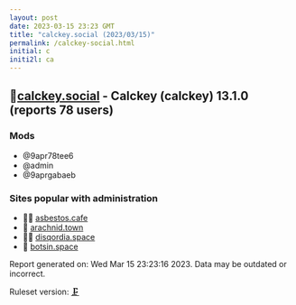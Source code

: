 ```yaml
---
layout: post
date: 2023-03-15 23:23 GMT
title: "calckey.social (2023/03/15)"
permalink: /calckey-social.html
initial: c
initi2l: ca
---
```


## 🦝[calckey.social](https://calckey.social) - Calckey (calckey) 13.1.0 (reports 78 users)

### Mods
 * @9apr78tee6
 * @admin
 * @9aprgabaeb

### Sites popular with administration

* 🦝🧸 [asbestos.cafe](/asbestos-cafe.html)
* 🦝 [arachnid.town](/arachnid-town.html)
* 🦝🧸 [disqordia.space](/disqordia-space.html)
* 🐘 [botsin.space](/botsin-space.html)

Report generated on: Wed Mar 15 23:23:16 2023. Data may be outdated or incorrect.

Ruleset version: [🗜](/version-clamp)
